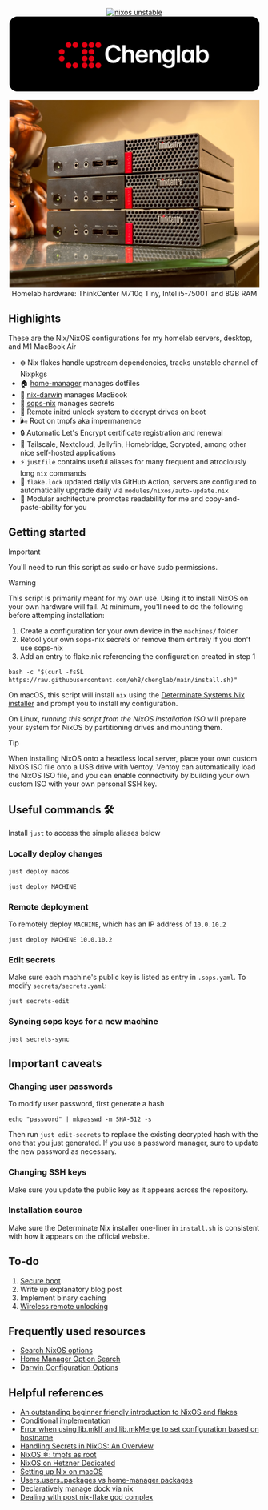 <p align="center">
<a href="https://nixos.org"><img src="https://img.shields.io/badge/NixOS-unstable-blue.svg?style=flat-square&logo=NixOS&logoColor=white" alt="nixos unstable"></a>
<br>
<img src=".github/images/background.gif" width=500 alt="chenglab" />
</p>

<p align="center">
<img src=".github/images/servers.jpg" width=500 alt="chenglab" />
<br>
Homelab hardware: ThinkCenter M710q Tiny, Intel i5-7500T and 8GB RAM
</p>

## Highlights

These are the Nix/NixOS configurations for my homelab servers, desktop, and 
M1 MacBook Air 

- ❄️ Nix flakes handle upstream dependencies, tracks unstable channel of Nixpkgs
- 🏠 [home-manager](https://github.com/nix-community/home-manager) manages
  dotfiles 
- 🍎 [nix-darwin](https://github.com/LnL7/nix-darwin) manages MacBook 
- 🤫 [sops-nix](https://github.com/Mic92/sops-nix) manages secrets 
- 🔑 Remote initrd unlock system to decrypt drives on boot 
- 🌬️ Root on tmpfs aka impermanence 
- 🔒 Automatic Let's Encrypt certificate registration and renewal 
- 🧩 Tailscale, Nextcloud, Jellyfin, Homebridge, Scrypted, among other nice
  self-hosted applications 
- ⚡️ `justfile` contains useful aliases for many frequent and atrociously long
  `nix` commands 
- 🤖 `flake.lock` updated daily via GitHub Action, servers are configured to
  automatically upgrade daily via `modules/nixos/auto-update.nix`
- 🧱 Modular architecture promotes readability for me and copy-and-paste-ability
  for you 

## Getting started

> [!IMPORTANT] 
> You'll need to run this script as sudo or have sudo permissions.

> [!WARNING] 
> This script is primarily meant for my own use. Using it to install NixOS on
> your own hardware will fail. At minimum, you'll need to do the following
> before attemping installation:
> 
> 1. Create a configuration for your own device in the `machines/` folder
> 1. Retool your own sops-nix secrets or remove them entirely if you don't use
>    sops-nix
> 1. Add an entry to flake.nix referencing the configuration created in step 1

```
bash -c "$(curl -fsSL https://raw.githubusercontent.com/eh8/chenglab/main/install.sh)"
```

On macOS, this script will install `nix` using the [Determinate Systems Nix
installer](https://zero-to-nix.com/start/install) and prompt you to install my
configuration.

On Linux, *running this script from the NixOS installation ISO* will prepare
your system for NixOS by partitioning drives and mounting them. 

> [!TIP] 
> When installing NixOS onto a headless local server, place your own
> custom NixOS ISO file onto a USB drive with Ventoy. Ventoy can automatically
> load the NixOS ISO file, and you can enable connectivity by building your own
> custom ISO with your own personal SSH key.

## Useful commands 🛠️

Install `just` to access the simple aliases below

### Locally deploy changes

```
just deploy macos
```

```
just deploy MACHINE
```

### Remote deployment

To remotely deploy `MACHINE`, which has an IP address of `10.0.10.2`

```
just deploy MACHINE 10.0.10.2
```

### Edit secrets

Make sure each machine's public key is listed as entry in `.sops.yaml`. To
modify `secrets/secrets.yaml`:

```
just secrets-edit
```

### Syncing sops keys for a new machine 

```
just secrets-sync
```

## Important caveats

### Changing user passwords

To modify user password, first generate a hash

```
echo "password" | mkpasswd -m SHA-512 -s
```

Then run `just edit-secrets` to replace the existing decrypted hash with the one
that you just generated. If you use a password manager, sure to update the new
password as necessary.

### Changing SSH keys

Make sure you update the public key as it appears across the repository.

### Installation source

Make sure the Determinate Nix installer one-liner in `install.sh` is consistent
with how it appears on the official website.

## To-do

1. [Secure boot](https://github.com/nix-community/lanzaboote)
2. Write up explanatory blog post
3. Implement binary caching
4. [Wireless remote
   unlocking](https://discourse.nixos.org/t/wireless-connection-within-initrd/38317/13)


## Frequently used resources

- [Search NixOS options](https://search.nixos.org/options)
- [Home Manager Option
  Search](https://mipmip.github.io/home-manager-option-search/)
- [Darwin Configuration
  Options](https://daiderd.com/nix-darwin/manual/index.html)

## Helpful references

- [An outstanding beginner friendly introduction to NixOS and
  flakes](https://nixos-and-flakes.thiscute.world/)
- [Conditional
  implementation](https://nixos.wiki/wiki/Extend_NixOS#Conditional_Implementation)
- [Error when using lib.mkIf and lib.mkMerge to set configuration based on
  hostname](https://stackoverflow.com/questions/77527439/error-when-using-lib-mkif-and-lib-mkmerge-to-set-configuration-based-on-hostname)
- [Handling Secrets in NixOS: An
  Overview](https://lgug2z.com/articles/handling-secrets-in-nixos-an-overview/)
- [NixOS ❄: tmpfs as root](https://elis.nu/blog/2020/05/nixos-tmpfs-as-root)
- [NixOS on Hetzner
  Dedicated](https://mhu.dev/posts/2024-01-06-nixos-on-hetzner)
- [Setting up Nix on macOS](https://nixcademy.com/2024/01/15/nix-on-macos/)
- [Users.users.<name>.packages vs home-manager
  packages](https://discourse.nixos.org/t/users-users-name-packages-vs-home-manager-packages/22240)
- [Declaratively manage dock via
  nix](https://github.com/dustinlyons/nixos-config/blob/8a14e1f0da074b3f9060e8c822164d922bfeec29/modules/darwin/home-manager.nix#L74)
- [Dealing with post nix-flake god
  complex](https://www.reddit.com/r/NixOS/comments/kauf1m/dealing_with_post_nixflake_god_complex/)
